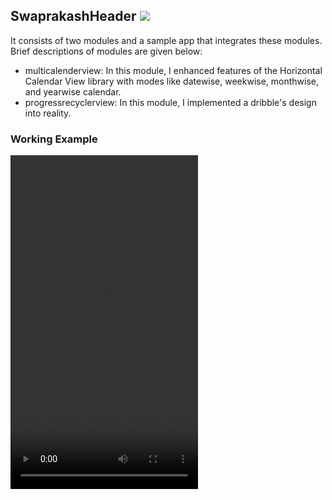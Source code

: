 ## SwaprakashHeader [![](https://img.shields.io/badge/Anand-Gupta-brightgreen.svg?colorB=ff0000)](https://www.linkedin.com/in/anand-gupta12cs07/)
It consists of two modules and a sample app that integrates these modules. Brief descriptions of modules are given below:
- multicalenderview: In this module, I enhanced features of the Horizontal Calendar View library with modes like datewise, weekwise, monthwise, and yearwise calendar.
- progressrecyclerview: In this module, I implemented a dribble's design into reality.

### Working Example
<video src="https://github.com/anand12cs07/SwaprakashHeader/blob/master/app/screenshot/header_clip.mp4" height="534" width="300">
